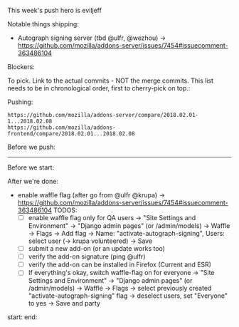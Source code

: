 This week's push hero is eviljeff

Notable things shipping:

* Autograph signing server (tbd @ulfr, @wezhou) -> https://github.com/mozilla/addons-server/issues/7454#issuecomment-363486104

Blockers:

To pick.  Link to the actual commits - NOT the merge commits.  This list needs
to be in chronological order, first to cherry-pick on top.:

Pushing:

    https://github.com/mozilla/addons-server/compare/2018.02.01-1...2018.02.08
    https://github.com/mozilla/addons-frontend/compare/2018.02.01...2018.02.08


Before we push:

-------------------------------------------------------------------------------
Before we start:


After we're done:

 - enable waffle flag (after go from @ulfr @krupa)
   -> https://github.com/mozilla/addons-server/issues/7454#issuecomment-363486104
   TODOS:
    - [ ] enable waffle flag only for QA users
      -> "Site Settings and Environment" -> "Django admin pages" (or /admin/models)
      -> Waffle -> Flags -> Add flag
      -> Name: "activate-autograph-signing", Users: select user (-> krupa volunteered)
      -> Save
    - [ ] submit a new add-on (or an update works too)
    - [ ] verify the add-on signature (ping @ulfr)
    - [ ] verify the add-on can be installed in Firefox (Current and ESR)
    - [ ] If everything's okay, switch waffle-flag on for everyone
      ->  "Site Settings and Environment" -> "Django admin pages" (or /admin/models)
      -> Waffle -> Flags -> select previously created "activate-autograph-signing" flag
      -> deselect users, set "Everyone" to yes
      -> Save and party

start:
end:

